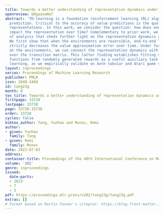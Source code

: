 ```yaml
---
title: Towards a better understanding of representation dynamics under TD-learning
openreview: UOgyaswHo7
abstract: 'TD-learning is a foundation reinforcement learning (RL) algorithm for value
  prediction. Critical to the accuracy of value predictions is the quality of state
  representations. In this work, we consider the question: how does end-to-end TD-learning
  impact the representation over time? Complementary to prior work, we provide a set
  of analysis that sheds further light on the representation dynamics under TD-learning.
  We first show that when the environments are reversible, end-to-end TD-learning
  strictly decreases the value approximation error over time. Under further assumptions
  on the environments, we can connect the representation dynamics with spectral decomposition
  over the transition matrix. This latter finding establishes fitting multiple value
  functions from randomly generated rewards as a useful auxiliary task for representation
  learning, as we empirically validate on both tabular and Atari game suites.'
layout: inproceedings
series: Proceedings of Machine Learning Research
publisher: PMLR
issn: 2640-3498
id: tang23g
month: 0
tex_title: Towards a better understanding of representation dynamics under {TD}-learning
firstpage: 33720
lastpage: 33738
page: 33720-33738
order: 33720
cycles: false
bibtex_author: Tang, Yunhao and Munos, Remi
author:
- given: Yunhao
  family: Tang
- given: Remi
  family: Munos
date: 2023-07-03
address: 
container-title: Proceedings of the 40th International Conference on Machine Learning
volume: '202'
genre: inproceedings
issued:
  date-parts:
  - 2023
  - 7
  - 3
pdf: https://proceedings.mlr.press/v202/tang23g/tang23g.pdf
extras: []
# Format based on Martin Fenner's citeproc: https://blog.front-matter.io/posts/citeproc-yaml-for-bibliographies/
---
```

